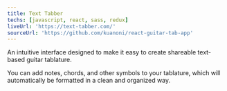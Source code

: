 ```yaml
---
title: Text Tabber
techs: [javascript, react, sass, redux]
liveUrl: 'https://text-tabber.com/'
sourceUrl: 'https://github.com/kuanoni/react-guitar-tab-app'
---
```


An intuitive interface designed to make it easy to create shareable text-based guitar tablature.

You can add notes, chords, and other symbols to your tablature, which will automatically be formatted in a clean and organized way.
